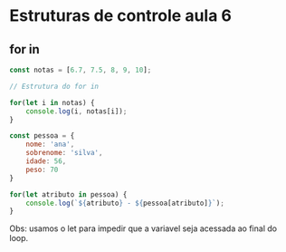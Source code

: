 # Estruturas de controle aula 6
## for in

```javascript
const notas = [6.7, 7.5, 8, 9, 10];

// Estrutura do for in

for(let i in notas) {
    console.log(i, notas[i]);
}

const pessoa = {
    nome: 'ana',
    sobrenome: 'silva',
    idade: 56,
    peso: 70
}

for(let atributo in pessoa) {
    console.log(`${atributo} - ${pessoa[atributo]}`);
}
```
Obs: usamos o let para impedir que a variavel seja acessada ao final do loop.